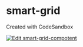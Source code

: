 # smart-grid
Created with CodeSandbox

<a href="https://codesandbox.io/s/smart-grid-compotent-in6fr?fontsize=14">
  <img alt="Edit smart-grid-compotent" src="https://codesandbox.io/static/img/play-codesandbox.svg">
</a>
